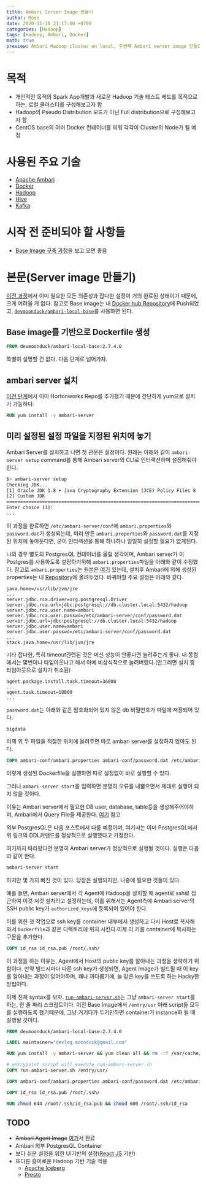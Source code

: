 ```yaml
---
title: Ambari Server Image 만들기
author: Moon
date: 2020-11-16 21:17:00 +0700
categories: [Hadoop]
tags: [Hadoop, Ambari, Docker]
math: true
preview: Ambari Hadoop cluster on local, 두번째 Ambari server image 만들었던 과정
---
```

# 목적
- 개인적인 목적의 Spark App개발과 새로운 Hadoop 기술 테스트 베드를 목적으로 하는, 로컬 클러스터를 구성해보고자 함
- Hadoop의 Pseudo Distribution 모드가 아닌 Full distribution으로 구성해보고자 함
- CentOS base의 여러 Docker 컨테이너를 띄워 각각이 Cluster의 Node가 될 예정


# 사용된 주요 기술
- [Apache Ambari](https://ambari.apache.org/)
- [Docker](https://www.docker.com/)
- [Hadoop](https://hadoop.apache.org/)
- [Hive](https://hive.apache.org/)
- [Kafka](https://kafka.apache.org/)  
  

# 시작 전 준비되야 할 사항들
- [Base Image 구축 과정](./2020-11-15-struggling-with-ambari.md)을 보고 오면 좋음


# 본문(Server image 만들기)

[이전 과정](./2020-11-15-struggling-with-ambari.md)에서 이미 필요한 모든 의존성과 잡다한 설정이 거의 완료된 상태이기 때문에, 크게 어려울 게 없다. 참고로 Base image는 내 [Docker hub Repository](https://hub.docker.com/u/devmoonduck)에 Push되었고, [`devmoonduck/ambari-local-base`](https://hub.docker.com/r/devmoonduck/ambari-local-base)를 사용하면 된다.

## Base image를 기반으로 Dockerfile 생성
```dockerfile
FROM devmoonduck/ambari-local-base:2.7.4.0
```
특별히 설명할 건 없다. 다음 단계로 넘어가자.  

## ambari server 설치
[이전 단계](./2020-11-15-struggling-with-ambari.md)에서 이미 Hortonworks Repo를 추가했기 때문에 간단하게 yum으로 설치가 가능하다.
```dockerfile
RUN yum install -y ambari-server
```

## 미리 설정된 설정 파일을 지정된 위치에 놓기
Ambari Server를 설치하고 나면 첫 관문은 설정이다.
원래는 아래와 같이 `ambari-server setup` command를 통해 Ambari server와 CLI로 인터랙션하며 설정해줘야한다.
```bash
$> ambari-server setup
Checking JDK...
[1] Oracle JDK 1.8 + Java Cryptography Extension (JCE) Policy Files 8
[2] Custom JDK
==============================================================================
Enter choice (1):
...
```
이 과정을 완료하면 `/etc/ambari-server/conf`에 `ambari.properties`와 `password.dat`가 생성되는데, 미리 만든 `ambari.properties`와 `password.dat`를 지정된 위치에 놓아둔다면, 굳이 인터랙션을 통해 하나하나 일일히 설정할 필요가 없게된다.

나의 경우 별도의 PostgresQL 컨테이너를 올릴 생각이며, Ambari server가 이 Postgres를 사용하도록 설정하기위해 `ambari.properties`파일을 아래와 같이 수정했다. 참고로 `ambari.properties`는 원본은 [여기](https://github.com/apache/ambari/blob/trunk/ambari-server/conf/unix/ambari.properties) 있는데, 설치후 Ambari에 의해 생성된 properties는 내 [Repository](https://github.com/dev-m00n/ambari-local-server/tree/master/ambari-conf)에 올려두었다. 
바꿔야할 주요 설정은 아래와 같다.
```properties
java.home=/usr/lib/jvm/jre
...
server.jdbc.rca.driver=org.postgresql.Driver
server.jdbc.rca.url=jdbc:postgresql://db.cluster.local:5432/hadoop
server.jdbc.rca.user.name=ambari
server.jdbc.rca.user.passwd=/etc/ambari-server/conf/password.dat
server.jdbc.url=jdbc:postgresql://db.cluster.local:5432/hadoop
server.jdbc.user.name=ambari
server.jdbc.user.passwd=/etc/ambari-server/conf/password.dat
...
stack.java.home=/usr/lib/jvm/jre
```
기타 잡다한, 특히 timeout관련된 것은 머신 성능이 안좋다면 늘려주는게 좋다. 내 똥컴에서는 몇번이나 타임아웃나고 해서 아예 비상식적으로 늘려버렸다.(안그러면 설치 중 타임아웃으로 설치가 취소됨)
```properties
agent.package.install.task.timeout=36000
...
agent.task.timeout=18000
...
```
`password.dat`는 아래와 같은 암호화되어 있지 않은 db 비밀번호가 파일에 저장되어 있다.
```
bigdata
```
이제 위 두 파일을 적절한 위치에 올려주면 따로 ambari server를 설정하지 않아도 된다.

```dockerfile
COPY ambari-conf/ambari.properties ambari-conf/password.dat /etc/ambari-server/conf/
```

이렇게 생성된 Dockerfile을 실행하면 따로 설정없이 바로 실행할 수 있다.

그러나 `ambari-server start`를 입력하면 분명히 오류를 내뿜으면서 제대로 실행이 되지 않을 것이다.

이유는 Ambari server에서 필요한 DB user, database, table등을 생성해주어야하며, Ambari에서 Query File을 제공한다. [여기](https://github.com/apache/ambari/blob/trunk/ambari-server/src/main/resources/Ambari-DDL-Postgres-CREATE.sql) 참고

외부 PostgresQL은 다음 포스트에서 다룰 예정이며, 여기서는 이미 PostgresQL에서 위 링크의 DDL커맨드를 정상적으로 실행했다고 가정한다.

여기까지 따라왔다면 분명히 Ambari server가 정상적으로 실행될 것이다. 실행은 다음과 같이 한다.
```bash
ambari-server start
```

하지만 몇 가지 빠진 것이 있다. 당장은 실행되지만, 나중에 필요한 것들이 있다.

예를 들면, Ambari server에서 각 Agent에 Hadoop을 설치할 때 agent로 ssh로 접근하여 이것 저것 설치하고 설정하는데, 이를 위해서는 Agent측에 Ambari server의 SSH public key가 `authorized_keys`에 등록되어 있어야 한다.

이를 위한 첫 작업으로 ssh key를 container 내부에서 생성하고 다시 Host로 복사해와서 `Dockerfile`과 같은 디렉토리에 위치 시킨다.이제 이 키를 container에 복사하는 구문을 추가한다.
```dockerfile
COPY id_rsa id_rsa.pub /root/.ssh/
```
이 과정을 하는 이유는, Agent에서 Host의 public key를 알아내는 과정을 생략하기 위함이다. 만약 빌드시마다 다른 ssh key가 생성되면, Agent Image가 빌드될 때 이 key를 알아내는 과정이 있어야하며, 꽤나 까다롭기에, 늘 같은 key를 쓰도록 하는 Hacky한 방법이다.

이제 전체 syntax를 보자. [`run-ambari-server.sh`](https://github.com/dev-m00n/ambari-local-server/blob/master/run-ambari-server.sh)는 그냥 `ambari-server start`를 하는, 한 줄 짜리 스크립트이다. 이전 Base Image에서 `/entry/usr` 아래 script들 모두를 실행하도록 했기때문에, 그냥 거기다가 두기만하면 container가 instance화 될 때 실행될 것이다.

```dockerfile
FROM devmoonduck/ambari-local-base:2.7.4.0

LABEL maintainer="devlog.moonduck@gmail.com"

RUN yum install -y ambari-server && yum clean all && rm -rf /var/cache/yum

# entrypoint script will execute run-ambari-server.sh
COPY run-ambari-server.sh /entry/usr/

COPY ambari-conf/ambari.properties ambari-conf/password.dat /etc/ambari-server/conf/

COPY id_rsa id_rsa.pub /root/.ssh/

RUN chmod 644 /root/.ssh/id_rsa.pub && chmod 600 /root/.ssh/id_rsa
```

## TODO
- ~~Ambari Agent Image~~ [여기](./2020-11-17-struggling-with-ambari3.md)서 완료
- Ambari 외부 PostgresQL Container
- 보다 쉬운 설정을 위한 UI기반의 설정([React JS](https://reactjs.org/) 기반)
- 또다른 흥미로운 Hadoop 기반 기술 적용
	- [Apache Iceberg](https://iceberg.apache.org/)
	- [Presto](https://prestodb.io/)
